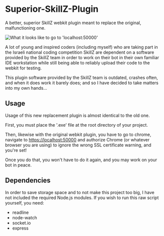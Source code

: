 # Superior-SkillZ-Plugin
A better, superior SkillZ webkit plugin meant to replace the original, malfunctioning one.

![What it looks like to go to 'localhost:50000'](https://i.imgur.com/7fhBRkm.png1)

A lot of young and inspired coders (including myself) who are taking part in the Israeli national coding competition SkillZ are dependent on a software provided by the SkillZ team in order to work on their bot in their own familiar IDE workstation while still being able to reliably upload their code to the webkit for testing.

This plugin software provided by the SkillZ team is outdated, crashes often, and when it does work it barely does; and so I have decided to take matters into my own hands...

## Usage

Usage of this new replacement plugin is almost identical to the old one.

First, you must place the '.exe' file at the root directory of your project.

Then, likewise with the original webkit plugin, you have to go to chrome, navigate to [https://localhost:50000](https://localhost:50000) and authorize Chrome (or whatever browser you are using) to ignore the wrong SSL certificate warning, and you're set!

Once you do that, you won't have to do it again, and you may work on your bot in peace.

## Dependencies

In order to save storage space and to not make this project too big, I have not included the required Node.js modules.
If you wish to run this raw script yourself, you need:
- readline
- node-watch
- socket.io
- express